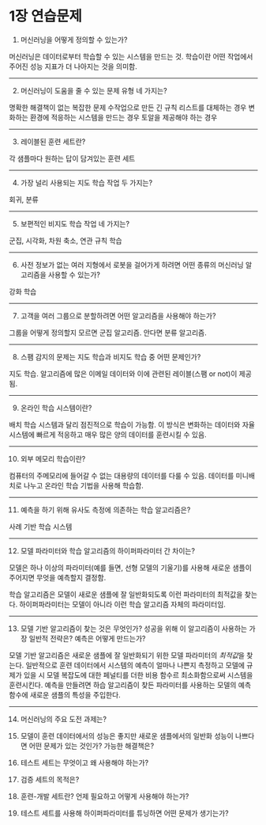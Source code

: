 # 1장 연습문제

1. 머신러닝을 어떻게 정의할 수 있는가?

머신러닝은 데이터로부터 학습할 수 있는 시스템을 만드는 것.
학습이란 어떤 작업에서 주어진 성능 지표가 더 나아지는 것을 의미함.

--------------

2. 머신러닝이 도움을 줄 수 있는 문제 유형 네 가지는?

명확한 해결책이 없는 복잡한 문제
수작업으로 만든 긴 규칙 리스트를 대체하는 경우
변화하는 환경에 적응하는 시스템을 만드는 경우
토알을 제공해야 하는 경우

------

3. 레이블된 훈련 세트란?

각 샘플마다 원하는 답이 담겨있는 훈련 세트

------

4. 가장 널리 사용되는 지도 학습 작업 두 가지는?

회귀, 분류

------

5. 보편적인 비지도 학습 작업 네 가지는?

군집, 시각화, 차원 축소, 연관 규칙 학습

------

6. 사전 정보가 없는 여러 지형에서 로봇을 걸어가게 하려면 어떤 종류의 머신러닝 알고리즘을 사용할 수 있는가?

강화 학습

------

7. 고객을 여러 그룹으로 분할하려면 어떤 알고리즘을 사용해야 하는가?

그룹을 어떻게 정의할지 모르면 군집 알고리즘.
안다면 분류 알고리즘.

------

8. 스팸 감지의 문제는 지도 학습과 비지도 학습 중 어떤 문제인가?

지도 학습. 알고리즘에 많은 이메일 데이터와 이에 관련된 레이블(스팸 or not)이 제공됨.

------

9. 온라인 학습 시스템이란?

배치 학습 시스템과 달리 점진적으로 학습이 가능함. 이 방식은 변화하는 데이터와 자율 시스템에 빠르게 적응하고 매우 많은 양의 데이터를 훈련시킬 수 있음.

------

10. 외부 메모리 학습이란?

컴퓨터의 주메모리에 들어갈 수 없는 대용량의 데이터를 다룰 수 있음. 데이터를 미니배치로 나누고 온라인 학습 기법을 사용해 학습함.

------

11. 예측을 하기 위해 유사도 측정에 의존하는 학습 알고리즘은?

사례 기반 학습 시스템

------

12. 모델 파라미터와 학습 알고리즘의 하이퍼파라미터 간 차이는?

모델은 하나 이상의 파라미터(예를 들면, 선형 모델의 기울기)를 사용해 새로운 샘플이 주어지면
무엇을 예측할지 결정함.

학습 알고리즘은 모델이 새로운 샘플에 잘 일반화되도록 이런 파라미터의 최적값을 찾는다. 하이퍼파라미터는 모델이 아니라 이런 학습 알고리즘 자체의 파라미터임.

------

13. 모델 기반 알고리즘이 찾는 것은 무엇인가? 성공을 위해 이 알고리즘이 사용하는 가장 일반적 전략은? 예측은 어떻게 만드는가?

모델 기반 알고리즘은 새로운 샘플에 잘 일반화되기 위한 모델 파라미터의 *최적값*을 찾는다.
일반적으로 훈련 데이터에서 시스템의 예측이 얼마나 나쁜지 측정하고 모델에 규제가 있을 시 모델 복잡도에 대한 페널티를 더한 비용 함수르 최소화함으로써 시스템을 훈련시킨다.
예측을 만들려면 하습 알고리즘이 찾든 파라미터를 사용하는 모델의 예측 함수에 새로운 샘플의 특성을 주입한다.

------

14. 머신러닝의 주요 도전 과제는?

15. 모델이 훈련 데이터에서의 성능은 좋지만 새로운 샘플에서의 일반화 성능이 나쁘다면 어떤 문제가 있는 것인가? 가능한 해결책은?

16. 테스트 세트는 무엇이고 왜 사용해야 하는가?

17. 검증 세트의 목적은?

18. 훈련-개발 세트란? 언제 필요하고 어떻게 사용해야 하는가?

19. 테스트 세트를 사용해 하이퍼파라미터를 튜닝하면 어떤 문제가 생기는가?

